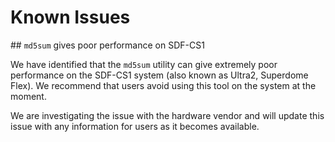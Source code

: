 # Known Issues

## `md5sum` gives poor performance on SDF-CS1

We have identified that the `md5sum` utility can give extremely poor performance 
on the SDF-CS1 system (also known as Ultra2, Superdome Flex). We recommend that
users avoid using this tool on the system at the moment.

We are investigating the issue with the hardware vendor and will update this issue
with any information for users as it becomes available.
